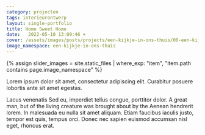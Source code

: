 ```yaml
---
category: projecten
tags: interieurontwerp
layout: single-portfolio
title: Home Sweet Home
date:   2022-05-10 13:09:46 +
cover: /assets/images/posts/projects/een-kijkje-in-ons-thuis/00-een-kijkje-in-ons-thuis.jpg
image_namespace: een-kijkje-in-ons-thuis
---
```

{% assign slider_images = site.static_files | where_exp: "item", "item.path contains page.image_namespace" %}

Lorem ipsum dolor sit amet, consectetur adipiscing elit. Curabitur posuere lobortis ante sit amet egestas.

Lacus venenatis Sed eu, imperdiet tellus congue, porttitor dolor. A great man, but of the living creature was brought about by the Aenean hendrerit lorem. In malesuada eu nulla sit amet aliquam. Etiam faucibus iaculis justo, tempor est quis, tempus orci. Donec nec sapien euismod accumsan nisl eget, rhoncus erat.
